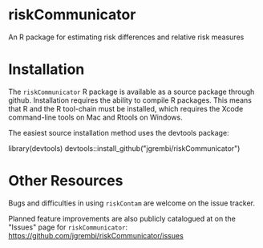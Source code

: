 # riskCommunicator
An R package for estimating risk differences and relative risk measures


# Installation
The `riskCommunicator` R package is available as a source package through github. Installation requires the ability to compile R packages. This means that R and the R tool-chain must be installed, which requires the Xcode command-line tools on Mac and Rtools on Windows.

The easiest source installation method uses the devtools package:

library(devtools)
devtools::install_github("jgrembi/riskCommunicator")


# Other Resources

Bugs and difficulties in using `riskContam` are welcome on the issue tracker.

Planned feature improvements are also publicly catalogued at on the "Issues" page for `riskCommunicator`: https://github.com/jgrembi/riskCommunicator/issues
